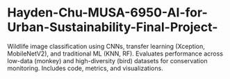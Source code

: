 # Hayden-Chu-MUSA-6950-AI-for-Urban-Sustainability-Final-Project-
Wildlife image classification using CNNs, transfer learning (Xception, MobileNetV2), and traditional ML (KNN, RF). Evaluates performance across low-data (monkey) and high-diversity (bird) datasets for conservation monitoring. Includes code, metrics, and visualizations.
